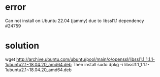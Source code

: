 

# error

Can not install on Ubuntu 22.04 (jammy) due to libssl1.1 dependency
#24759 


# solution
wget http://archive.ubuntu.com/ubuntu/pool/main/o/openssl/libssl1.1_1.1.1-1ubuntu2.1~18.04.20_amd64.deb
Then install
sudo dpkg -i libssl1.1_1.1.1-1ubuntu2.1~18.04.20_amd64.deb
